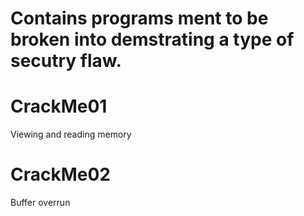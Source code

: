 # Contains programs ment to be broken into demstrating a type of secutry flaw. 
# CrackMe01
Viewing and reading memory
# CrackMe02
Buffer overrun
 
 
 
